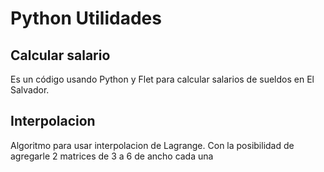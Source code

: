 # Python Utilidades

## Calcular salario

Es un código usando Python y Flet para calcular salarios de sueldos en El Salvador. 

## Interpolacion

Algoritmo para usar interpolacion de Lagrange. 
Con la posibilidad de agregarle 2 matrices de 3 a 6 de ancho cada una